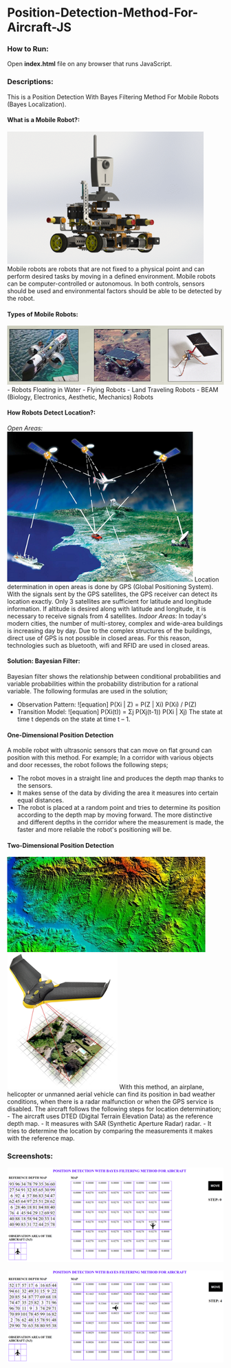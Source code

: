 # Position-Detection-Method-For-Aircraft-JS

### How to Run:
Open **index.html** file on any browser that runs JavaScript.

### Descriptions:
This is a Position Detection With Bayes Filtering Method For Mobile Robots (Bayes Localization).

#### What is a Mobile Robot?:
<img src="images/Desc_1.png"/>
Mobile robots are robots that are not fixed to a physical point and can perform desired tasks by moving in a defined environment. Mobile robots can be computer-controlled or autonomous. In both controls, sensors should be used and environmental factors should be able to be detected by the robot.

#### Types of Mobile Robots:
<img src="images/Desc_2.png"/>
- Robots Floating in Water
- Flying Robots
- Land Traveling Robots
- BEAM (Biology, Electronics, Aesthetic, Mechanics) Robots

#### How Robots Detect Location?:
*Open Areas:*
<img src="images/Desc_3.png"/>
Location determination in open areas is done by GPS (Global Positioning System). With the signals sent by the GPS satellites, the GPS receiver can detect its location exactly. Only 3 satellites are sufficient for latitude and longitude information. If altitude is desired along with latitude and longitude, it is necessary to receive signals from 4 satellites.
*Indoor Areas:*
In today's modern cities, the number of multi-storey, complex and wide-area buildings is increasing day by day. Due to the complex structures of the buildings, direct use of GPS is not possible in closed areas. For this reason, technologies such as bluetooth, wifi and RFID are used in closed areas.

#### Solution: Bayesian Filter:
Bayesian filter shows the relationship between conditional probabilities and variable probabilities within the probability distribution for a rational variable. The following formulas are used in the solution;
- Observation Pattern: ![equation] P(Xi | Z) = P(Z | Xi) P(Xi) / P(Z)
- Transition Model: ![equation] P(Xi(t)) = Σj P(Xj(t-1)) P(Xi | Xj)
The state at time t depends on the state at time t – 1.

#### One-Dimensional Position Detection
A mobile robot with ultrasonic sensors that can move on flat ground can position with this method. For example; In a corridor with various objects and door recesses, the robot follows the following steps;
- The robot moves in a straight line and produces the depth map thanks to the sensors.
- It makes sense of the data by dividing the area it measures into certain equal distances.
- The robot is placed at a random point and tries to determine its position according to the depth map by moving forward.
The more distinctive and different depths in the corridor where the measurement is made, the faster and more reliable the robot's positioning will be.

#### Two-Dimensional Position Detection
<img src="images/Desc_4.png"/>
<br/>
<img src="images/Desc_5.png"/>
With this method, an airplane, helicopter or unmanned aerial vehicle can find its position in bad weather conditions, when there is a radar malfunction or when the GPS service is disabled. The aircraft follows the following steps for location determination;
- The aircraft uses DTED (Digital Terrain Elevation Data) as the reference depth map.
- It measures with SAR (Synthetic Aperture Radar) radar.
- It tries to determine the location by comparing the measurements it makes with the reference map.

### Screenshots:
<kbd><img src="images/SS_1.png"/></kbd>
<br/><br/>
<kbd><img src="images/SS_2.png"/></kbd>
